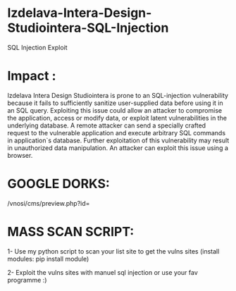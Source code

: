 # Izdelava-Intera-Design-Studiointera-SQL-Injection
SQL Injection Exploit

# Impact :

Izdelava Intera Design Studiointera is prone to an SQL-injection vulnerability because 
it fails to sufficiently sanitize user-supplied data before using it in an SQL query. 
Exploiting this issue could allow an attacker to compromise the application, access 
or modify data, or exploit latent vulnerabilities  in the underlying database. A remote attacker 
can send a specially crafted request to the vulnerable application and execute arbitrary 
SQL commands in application`s database. Further exploitation of this vulnerability may result 
in unauthorized data manipulation. An attacker can exploit this issue using a browser.

# GOOGLE DORKS:
/vnosi/cms/preview.php?id=

# MASS SCAN SCRIPT:
1- Use my python script to scan your list site to get the vulns sites (install modules: pip install module)

2- Exploit the vulns sites with manuel sql injection or use your fav programme :)
